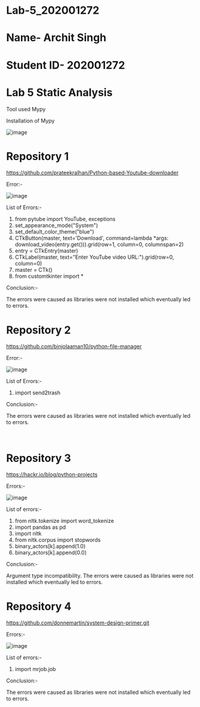 # Lab-5_202001272

# Name- Archit Singh

# Student ID- 202001272

# Lab 5 Static Analysis

Tool used Mypy

Installation of Mypy

![image](https://user-images.githubusercontent.com/118463827/227468055-760df6cc-539a-4a6b-a1a7-bd738ea8f5eb.png)


# Repository 1

https://github.com/prateekralhan/Python-based-Youtube-downloader

Error:-

![image](https://user-images.githubusercontent.com/118463827/227475580-ef0f3fec-27f2-438e-976b-22cd3979b59a.png)

List of Errors:-

1. from pytube import YouTube, exceptions
2. set_appearance_mode("System")
3. set_default_color_theme("blue")
4. CTkButton(master, text='Download', command=lambda *args: download_video(entry.get())).grid(row=1, column=0, columnspan=2)
5. entry = CTkEntry(master)
6. CTkLabel(master, text="Enter YouTube video URL:").grid(row=0, column=0)
7. master = CTk()
8. from customtkinter import *

Conclusion:- 

The errors were caused as libraries were not installed which eventually led to errors.

# Repository 2
 
https://github.com/binjolaaman10/python-file-manager

Error:-

![image](https://user-images.githubusercontent.com/118463827/227476940-32a66629-4182-4807-b451-355309b4808b.png)

List of Errors:-

1. import send2trash

Conclusion:- 

The errors were caused as libraries were not installed which eventually led to errors.

<br>


# Repository 3

https://hackr.io/blog/python-projects

Errors:-

![image](https://user-images.githubusercontent.com/118463827/227481589-ae1fb559-8e9c-471e-8692-6cb53d61d14e.png)


List of errors:- 

1. from nltk.tokenize import word_tokenize
2. import pandas as pd
3. import nltk
4. from nltk.corpus import stopwords
5. binary_actors[k].append(1.0)
6. binary_actors[k].append(0.0)

Conclusion:-

Argument type incompatibility.
The errors were caused as libraries were not installed which eventually led to errors.

# Repository 4

https://github.com/donnemartin/system-design-primer.git

Errors:-

![image](https://user-images.githubusercontent.com/118463827/227482480-ad958627-d909-43a6-acb9-4412a2d332d0.png)

List of errors:- 

1. import mrjob.job

Conclusion:- 

The errors were caused as libraries were not installed which eventually led to errors.





















